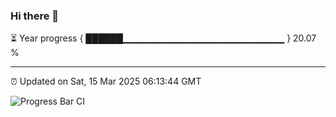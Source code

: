 ### Hi there 👋

⏳ Year progress { ██████▁▁▁▁▁▁▁▁▁▁▁▁▁▁▁▁▁▁▁▁▁▁▁▁ } 20.07 %

---

⏰ Updated on Sat, 15 Mar 2025 06:13:44 GMT

![Progress Bar CI](https://github.com/Shyam-Makwana/GitHub-Actions-Demo/workflows/Progress%20Bar%20CI/badge.svg)
